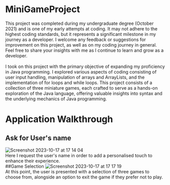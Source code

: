 # MiniGameProject
This project was completed during my undergraduate degree (October 2021) and is one of my early attempts at coding.
It may not adhere to the highest coding standards, but it represents a significant milestone in my journey as a developer.
I welcome any feedback or suggestions for improvement on this project, as well as on my coding journey in general. Feel free to share your insights with me as I continue to learn and grow as a developer.
<br>
<br>
I took on this project with the primary objective of expanding my proficiency in Java programming. I explored various aspects of coding consisting of user input handling, manipulation of arrays and ArrayLists, and the implementation of for loops and while loops. This project consists of a collection of three miniature games, each crafted to serve as a hands-on exploration of the Java language, offering valuable insights into syntax and the underlying mechanics of Java programming.

# Application Walkthrough
## Ask for User's name
![Screenshot 2023-10-17 at 17 14 04](https://github.com/borancek/MiniGameProject/assets/77752760/a14073a0-e30d-4e3e-976b-cf0740b46638)
<br>
Here I request the user's name in order to add a personalised touch to enhance their experience.
<br>
##Game Selection
![Screenshot 2023-10-17 at 17 17 19](https://github.com/borancek/MiniGameProject/assets/77752760/30a28d06-6189-4e73-97f9-b1c68c7ddb24)
<br>
At this point, the user is presented with a selection of three games to choose from, alongside an option to exit the game if they prefer not to play.
